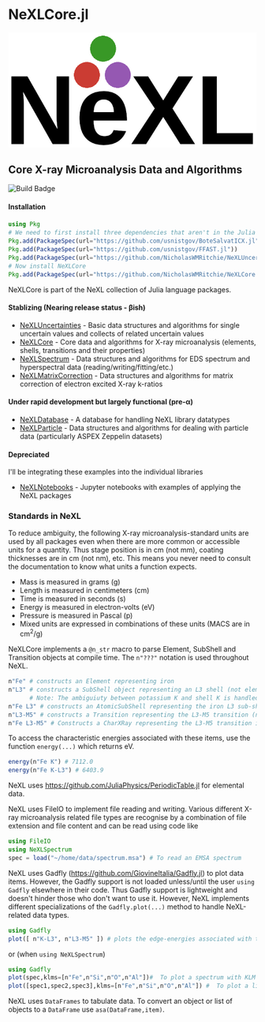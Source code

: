 # NeXLCore.jl
![NeXL Logo](NeXL.png)

## Core X-ray Microanalysis Data and Algorithms
![Build Badge](https://travis-ci.com/usnistgov/NeXLCore.jl.svg?branch=master)
#### Installation
```julia
using Pkg
# We need to first install three dependencies that aren't in the Julia registry (yet...)
Pkg.add(PackageSpec(url="https://github.com/usnistgov/BoteSalvatICX.jl"))
Pkg.add(PackageSpec(url="https://github.com/usnistgov/FFAST.jl"))
Pkg.add(PackageSpec(url="https://github.com/NicholasWMRitchie/NeXLUncertainties.jl"))
# Now install NeXLCore
Pkg.add(PackageSpec(url="https://github.com/NicholasWMRitchie/NeXLCore.jl"))
```

NeXLCore is part of the NeXL collection of Julia language packages.

#### Stablizing (Nearing release status - &beta;ish)
  - [NeXLUncertainties](https://github.com/NicholasWMRitchie/NeXLUncertainties.jl) - Basic data structures and algorithms for single uncertain values and collects of related uncertain values
  - [NeXLCore](https://github.com/NicholasWMRitchie/NeXLCore.jl) - Core data and algorithms for X-ray microanalysis (elements, shells, transitions and their properties)
  - [NeXLSpectrum](https://github.com/NicholasWMRitchie/NeXLSpectrum.jl) - Data structures and algorithms for EDS spectrum and hyperspectral data (reading/writing/fitting/etc.)
  - [NeXLMatrixCorrection](https://github.com/NicholasWMRitchie/NeXLMatrixCorrection.jl) - Data structures and algorithms for matrix correction of electron excited X-ray k-ratios

#### Under rapid development but largely functional (pre-&alpha;)
  - [NeXLDatabase](https://github.com/NicholasWMRitchie/NeXLDatabase.jl) - A database for handling NeXL library datatypes
  - [NeXLParticle](https://github.com/NicholasWMRitchie/NeXLParticle.jl) - Data structures and algorithms for dealing with particle data (particularly ASPEX Zeppelin datasets)

#### Depreciated
I'll be integrating these examples into the individual libraries
  - [NeXLNotebooks](https://github.com/NicholasWMRitchie/NeXLNotebooks) - Jupyter notebooks with examples of applying the NeXL packages

### Standards in NeXL

To reduce ambiguity, the following X-ray microanalysis-standard units are used by all packages even when there are more common or accessible units for a quantity.  Thus stage position is in cm (not mm), coating thicknesses are in cm (not nm), etc.  This means you never need to consult the documentation to know what units a function expects.

  - Mass is measured in grams (g)
  - Length is measured in centimeters (cm)
  - Time is measured in seconds (s)
  - Energy is measured in electron-volts (eV)
  - Pressure is measured in Pascal (p)
  - Mixed units are expressed in combinations of these units (MACS are in cm<sup>2</sup>/g)

NeXLCore implements a `@n_str` macro to parse Element, SubShell and Transition objects at compile time.  The `n"???"` notation is used throughout NeXL.
```julia
n"Fe" # constructs an Element representing iron
n"L3" # constructs a SubShell object representing an L3 shell (not element specific)
      # Note: The ambiguiuty between potassium K and shell K is handled by calling the shell n"K1"
n"Fe L3" # constructs an AtomicSubShell representing the iron L3 sub-shell.
n"L3-M5" # constructs a Transition representing the L3-M5 transition (not element specific)
n"Fe L3-M5" # Constructs a CharXRay representing the L3-M5 transition in iron.
```

To access the characteristic energies associated with these items, use the function `energy(...)` which returns eV.
```julia
energy(n"Fe K") # 7112.0
energy(n"Fe K-L3") # 6403.9
```

NeXL uses https://github.com/JuliaPhysics/PeriodicTable.jl for elemental data.

NeXL uses FileIO to implement file reading and writing.  Various different X-ray microanalysis related file types are recognise by a combination of file extension and file content and can be read using code like
```julia
using FileIO
using NeXLSpectrum
spec = load("~/home/data/spectrum.msa") # To read an EMSA spectrum
```

NeXL uses Gadfly (https://github.com/GiovineItalia/Gadfly.jl) to plot data items.  However, the Gadfly support is not loaded unless/until the user `using Gadfly` elsewhere in their code.  Thus Gadfly support is lightweight and doesn't hinder those who don't want to use it.  However, NeXL implements different specializations of the `Gadfly.plot(...)` method to handle NeXL-related data types.

```julia
using Gadfly
plot([ n"K-L3", n"L3-M5" ]) # plots the edge-energies associated with these shells over the range of supported elements
```
or (when `using NeXLSpectrum`)
```julia
using Gadfly
plot(spec,klms=[n"Fe",n"Si",n"O",n"Al"])#  To plot a spectrum with KLM lines.
plot([spec1,spec2,spec3],klms=[n"Fe",n"Si",n"O",n"Al"]) #  To plot a list of spectra with KLM lines.
```

NeXL uses `DataFrames` to tabulate data.  To convert an object or list of objects to a `DataFrame` use `asa(DataFrame,item)`.
